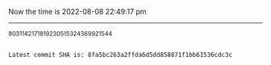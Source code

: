 Now the time is 2022-08-08 22:49:17 pm

---

<small>8031142171819230515324369921544</small>

```txt

Latest commit SHA is: 8fa5bc263a2ffda6d5dd858871f1bb61536cdc3c
```
